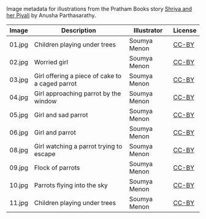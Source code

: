 Image metadata for illustrations from the Pratham Books story [Shriya and her Piyali](https://storyweaver.org.in/stories/4634-shriya-and-her-piyali) by Anusha Parthasarathy.

Image | Description | Illustrator | License
----- | ----------- | ----------- | -------
01.jpg | Children playing under trees | Soumya Menon | [CC-BY](https://creativecommons.org/licenses/by/4.0/)
02.jpg | Worried girl | Soumya Menon | [CC-BY](https://creativecommons.org/licenses/by/4.0/)
03.jpg | Girl offering a piece of cake to a caged parrot | Soumya Menon | [CC-BY](https://creativecommons.org/licenses/by/4.0/)
04.jpg | Girl approaching parrot by the window | Soumya Menon | [CC-BY](https://creativecommons.org/licenses/by/4.0/)
05.jpg | Girl and sad parrot | Soumya Menon | [CC-BY](https://creativecommons.org/licenses/by/4.0/)
06.jpg | Girl and parrot | Soumya Menon | [CC-BY](https://creativecommons.org/licenses/by/4.0/)
08.jpg | Girl watching a parrot trying to escape | Soumya Menon | [CC-BY](https://creativecommons.org/licenses/by/4.0/)
09.jpg | Flock of parrots  | Soumya Menon | [CC-BY](https://creativecommons.org/licenses/by/4.0/)
10.jpg | Parrots flying into the sky | Soumya Menon | [CC-BY](https://creativecommons.org/licenses/by/4.0/)
11.jpg | Children playing under trees | Soumya Menon | [CC-BY](https://creativecommons.org/licenses/by/4.0/)
